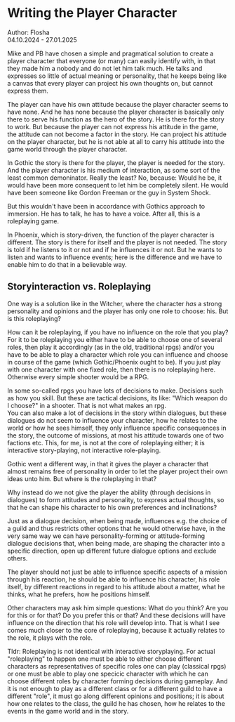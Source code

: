# Writing the Player Character

Author: Flosha  
04.10.2024 - 27.01.2025

Mike and PB have chosen a simple and pragmatical solution to create a player character that everyone (or many) can easily identify with, in that they made him a nobody and do not let him talk much. He talks and expresses so little of actual meaning or personality, that he keeps being like a canvas that every player can project his own thoughts on, but cannot express them. 

The player can have his own attitude because the player character seems to have none. And he has none because the player character is basically only there to serve his function as the hero of the story. He is there for the story to work. But because the player can not express his attitude in the game, the attitude can not become a factor in the story. He can project his attitude on the player character, but he is not able at all to carry his attitude into the game world through the player character. 

In Gothic the story is there for the player, the player is needed for the story. And the player character is his medium of interaction, as some sort of the least common demoninator. Really the least? No, because: Would he be, it would have been more consequent to let him be completely silent. He would have been someone like Gordon Freeman or the guy in System Shock. 

But this wouldn't have been in accordance with Gothics approach to immersion. He has to talk, he has to have a voice. After all, this is a roleplaying game. 

In Phoenix, which is story-driven, the function of the player character is different. The story is there for itself and the player is not needed. The story is told if he listens to it or not and if he influences it or not. But he wants to listen and wants to influence events; here is the difference and we have to enable him to do that in a believable way.  


## Storyinteraction vs. Roleplaying

One way is a solution like in the Witcher, where the character *has* a strong personality and opinions and the player has only one role to choose: his. But is this roleplaying? 

How can it be roleplaying, if you have no influence on the role that you play? For it to be roleplaying you either have to be able to choose one of several roles, then play it accordingly (as in the old, traditional rpgs) and/or you have to be able to play a character which role you can influence and choose in course of the game (which Gothic/Phoenix ought to be). If you just play with one character with one fixed role, then there is no roleplaying here. Otherwise every simple shooter would be a RPG.

In some so-called rpgs you have lots of decisions to make. Decisions such as how you skill. But these are tactical decisions, its like: "Which weapon do I choose?" in a shooter. That is not what makes an rpg.  
You can also make a lot of decisions in the story within dialogues, but these dialogues do not seem to influence your character, how he relates to the world or how he sees himself, they only influence specific consequences in the story, the outcome of missions, at most his attitude towards one of two factions etc. This, for me, is not at the core of roleplaying either; it is interactive story-playing, not interactive role-playing. 

Gothic went a different way, in that it gives the player a character that almost remains free of personality in order to let the player project their own ideas unto him. But where is the roleplaying in that?  

Why instead do we not give the player the ability (through decisions in dialogues) to form attitudes and personality, to express actual thoughts, so that he can shape his character to his own preferences and inclinations? 

Just as a dialogue decision, when being made, influences e.g. the choice of a guild and thus restricts other options that he would otherwise have, in the very same way we can have personality-forming or attitude-forming dialogue decisions that, when being made, are shaping the character into a specific direction, open up different future dialogue options and exclude others. 

The player should not just be able to influence specific aspects of a mission through his reaction, he should be able to influence his character, his role itself, by different reactions in regard to his attitude about a matter, what he thinks, what he prefers, how he positions himself. 

Other characters may ask him simple questions: What do you think? Are you for this or for that? Do you prefer this or that? And these decisions will have influence on the direction that his role will develop into. That is what I see comes much closer to the core of roleplaying, because it actually relates to the role, it plays with the role. 

Tldr: Roleplaying is not identical with interactive storyplaying. For actual "roleplaying" to happen one must be able to either choose different characters as representatives of specific roles one can play (classical rpgs) or one must be able to play one specicic character with which he can choose different roles by character forming decisions during gameplay. And it is not enough to play as a different class or for a different guild to have a different "role", it must go along different opinions and positions; it is about how one relates to the class, the guild he has chosen, how he relates to the events in the game world and in the story. 



